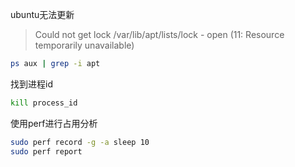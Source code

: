 ubuntu无法更新

>  Could not get lock /var/lib/apt/lists/lock - open (11: Resource temporarily unavailable)

```bash
ps aux | grep -i apt
```

找到进程id

```bash
kill process_id
```

使用perf进行占用分析

```bash
sudo perf record -g -a sleep 10
sudo perf report
```

